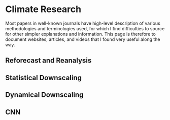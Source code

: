 # Climate Research

Most papers in well-known journals have high-level description of various methodologies and terminologies used, for which I find difficulties to source for other simpler explanations and information. This page is therefore to document websites, articles, and videos that I found very useful along the way.


## Reforecast and Reanalysis


## Statistical Downscaling


## Dynamical Downscaling


## CNN
